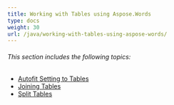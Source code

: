 ```yaml
---
title: Working with Tables using Aspose.Words
type: docs
weight: 30
url: /java/working-with-tables-using-aspose-words/
---
```


###### This section includes the following topics:

- [Autofit Setting to Tables](https://docs.aspose.com/words/java/autofit-setting-to-tables/)
- [Joining Tables](https://docs.aspose.com/words/java/joining-tables/)
- [Split Tables](https://docs.aspose.com/words/java/split-tables/)
